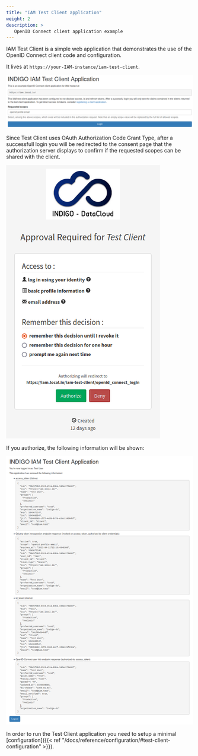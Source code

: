 ```yaml
---
title: "IAM Test Client application"
weight: 2
description: >
   OpenID Connect client application example
---
```


IAM Test Client is a simple web application that demonstrates the use of the OpenID Connect client code and configuration.

It lives at `https://your-IAM-instance/iam-test-client`.

![Test Client App](images/test-client.png)

Since Test Client uses OAuth Authorization Code Grant Type, after a successfull login you will be redirected to the consent page that the authorization server displays to confirm if the requested scopes can be shared with the client. 

![Consent Page](images/consent-page.png)

If you authorize, the following information will be shown:

![App info](images/test-client-info.png)

In order to run the Test Client application you need to setup a minimal [configuration]({{< ref "/docs/reference/configuration/#test-client-configuration" >}}).
